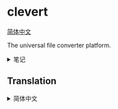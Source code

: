 # clevert

[简体中文](#translation-zh-cn)

The universal file converter platform.

<details>
<summary>笔记</summary>

- http://127.0.0.1:9439/extensions/jpegxl/index.js

```sh
sed -i 's/deb.debian.org/mirrors.ustc.edu.cn/g' /etc/apt/sources.list.d/debian.sources
apt update ; apt install -y g++ make pkg-config cmake ninja-build curl

export ALL_PROXY="socks://192.168.1.128:1090"
echo "nameserver 223.5.5.5" > /etc/resolv.conf
sed -i 's@//.*archive.ubuntu.com@//mirrors.ustc.edu.cn@g' /etc/apt/sources.list
sed -i 's/security.ubuntu.com/mirrors.ustc.edu.cn/g' /etc/apt/sources.list
apt update
apt install -y curl/jammy
printf "deb [trusted=yes] http://apt.llvm.org/jammy/ llvm-toolchain-jammy-18 main\ndeb-src [trusted=yes] http://apt.llvm.org/jammy/ llvm-toolchain-jammy-18 main\n" >> /etc/apt/sources.list
apt update
apt install -y cmake g++ make
apt install -y clang-18/llvm-toolchain-jammy-18
```

## 编译优化

- https://gcc.gnu.org/onlinedocs/gcc/Instrumentation-Options.html#Instrumentation-Options
- https://gist.github.com/daniel-j-h/c4b109bff0b717fc9b24
- https://github.com/zamazan4ik/awesome-pgo/#pgo-support-in-programming-languages-and-compilers
- https://rigtorp.se/notes/pgo/
- https://github.com/llvm/llvm-project/blob/main/bolt/README.md (但是 BOLT 似乎只对超大型程序效果显著)

```sh
clear ; ~/misc/apps/hyperfine -w 1 -r 5 './ect -3 ect_test_set/*'
```

## 开发进度

- [x] 弄明白 electron nodeIntegration (不再使用)
- [x] 扩展 api 初步
- [x] 探索单 js 文件 集成的可实现性
- [x] converter 扩展 api
- [x] action 执行和调度器 初步
- [x] jpegxl multi-call binary 提供
- [x] webp multi-call binary 提供
- [x] webp 三端
- [x] jpegxl 三端
- [x] mp4box 三端
- [x] 加入 uname -a
- [x] rsync 四端
- [x] 修复 jpegxl macos 有问题，没静态链接。
- [x] 可能 (不可能，不支持嵌套虚拟化，已使用 warpbuild 替代) 可以在 mac 上跑虚拟机 linux/win arm64 ？ https://docs.orbstack.dev/machines/ https://docs.orbstack.dev/quick-start
- [x] jpegxl: 链接自己的 jpegli 而不是传统 libjpeg-turbo (暂时不考虑了)，linux 下使用系统的 zlib 动态链接
- [x] 不要尝试给 ect 增加不写入旧文件的逻辑。很麻烦很麻烦的。在扩展里面用复制文件的方法来替代。
- [x] ect 开启 PGO 优化
- [x] 下载包再解压的模式，不做流式解压了
- [x] 先不要纠结编译 assets 了
- [x] 实现一个代码量最少的，用于 bootstrap 的 node unzip
- [x] 完善扩展安装逻辑
- [x] zcodecs 合并 ect, webp, jpegxl
- [x] 完善 action 执行逻辑
- [x] 执行进度和扩展安装进度展示
- [x] electron 和流程重构，自动尝试新端口
- [x] config store
- [x] electron window state restore
- [x] 一个扩展的多个版本共存
- [x] 约定扩展目录是 id_1.2.3
- [x] config 最好是保存到本地，而不是浏览器。让浏览器成为一个无状态的东西会比较好。
- [x] 考虑前端如何传状态到后端？答：需要的时候实现 get-profile，add-profile 等操作即可。
- [x] i18n 如何设计？~~参考 typescript(typescript 的方案实现复杂)~~ ，参考 https://github.com/ivanhofer/typesafe-i18n/tree/main/packages/detectors
- [x] 与扩展互操作。导出到扩展，提供工具函数 (比如提供固定 locale=en-US) ~~(浏览器使用 import map，node 使用 module import hook)~~ 直接使用 globalThis 插进去
- [x] Rename `wait -> promise`
- [ ] CSS 与交互初步，成为一个能用的东西 抄 https://mui.com/material-ui/react-button/
- [ ] 需要权衡实现难度和界面易用性，先画图
- [ ] 官方扩展 zcodecs
- [ ] 暂时先用内置 mirror 列表，以后可以考虑国内放一个或多个固定地址来存 mirror 的列表
- [ ] 多来源镜像下载 不多源并行了，找个快点的镜像就可以了，自动选择镜像什么的 cat ../a.tar.gz | ../7z -si -tgzip -so x | ../7z -si -ttar x
- [ ] 多弄一个扩展，展示用，一共至少要两个吧
- [ ] 关于扩展建议 out extension 的设计
- [ ] 用户保存的 profile，最近使用的 profile，extension-profile 三种进入入口
- [ ] ect 的 zip 和 gzip 优化需要先解压再压缩。ect 似乎不支持 unicode 文件名？这些都是可以考虑的，让扩展去做的补救措施。
- [ ] 支持 7z，zstd，xz 等，用扩展形式
- [ ] 更多扩展
- [ ] 扩展商店初步
- [ ] 改进 PGO 抽奖技术
- [ ] 为各个 linux 发行版打包 (debian, fedora, arch)
- [ ] 上线
- [ ] 能否命令行使用？给一些用户不使用 gui 的可能？以后再做
- [ ] 支持 gtk webkit？tauri？

## 扩展与营销灵感

- https://github.com/pemistahl/grex?tab=readme-ov-file#8-webassembly-support
- https://www.icebeer.top/用%E3%80%8C枯萎%E3%80%8D的技术做水平的思考/
- https://v2ex.com/t/1077985#r_15344339 (注意评论)
- https://v2ex.com/t/1042387
- https://v2ex.com/t/1073426
- https://v2ex.com/t/1065469
- https://v2ex.com/t/1059035
- https://v2ex.com/t/984548
- https://v2ex.com/t/1041478
- https://v2ex.com/t/1052395
- https://github.com/rsyncOSX/RsyncOSX
- https://v2ex.com/t/1044205
- https://github.com/rubickCenter/rubick
- https://github.com/nginx/nginx/archive/refs/tags/release-1.27.0.tar.gz
- https://github.com/ghtz08/kuguo-kgm-decoder
- https://github.com/jifengg/ffmpeg-script
- https://github.com/RimoChan/unvcode
- https://github.com/josStorer/RWKV-Runner
- https://github.com/qpdf/qpdf
- https://github.com/ArtifexSoftware/mupdf
- https://github.com/VikParuchuri/marker
- https://github.com/caj2pdf/caj2pdf
- https://github.com/HandBrake/HandBrake
- https://github.com/ArtifexSoftware/mupdf
- https://v2ex.com/t/1067501#reply5
- https://github.com/hzwer/Practical-RIFE/

- https://github.com/zincsearch/zincsearch
- https://github.com/meilisearch/meilisearch
- https://github.com/agourlay/zip-password-finder
- https://github.com/myfreeer/chrome-pak-customizer
- https://github.com/tjko/jpegoptim
- https://github.com/T8RIN/ImageToolbox
- https://github.com/caorushizi/mediago

## 仓库结构

关于仓库结构，我打算 monorepo，只用 clevert-app/clevert 这一个 repo，包括官方扩展，本体，文档，官网等。

## 技术选型

- 对 node / electron 都支持，node 支持开个 http 服务器到浏览器打开。
  - 以无 electron 环境的 node 为基准来开发，之后移植到 electron 会比较方便。node 大致是 electron 的子集。
- 核心/前端/扩展 均使用原生 html css js，采用 es module。类型检查使用 `// @ts-check` 和 jsdoc。
  - 使用 原生 js + jsdoc/tsdoc + `@ts-check` 而不是直接 typescript 的原因，是 typescript 需要转译，在需要支持扩展的情况下，得内置一个 tsc 或者其他编译器，整个流程非常麻烦。我希望使用 `// @ts-check` 和 jsdoc 来实现类似的规范开发的效果。如果扩展作者自己愿意用 ts，那就让他们自己转译。
- core -> extension -> action -> profile

## 扩展中的二进制

扩展中的二进制尽量偷别人的，减少重新编译。我们以后可以考虑做个备份以免删库。

对于项目提供的二进制不理想的情况（比如一大堆 shared lib，需要依赖发行版，或者 jpegxl 这样的可以用 multi call 减小体积的），就重新编译，并提供我们支持的几个平台。

对于扩展中二进制的编译：

我们自己编译的，统一用 zip -9

- linux 要求环境必须为主流的环境，保证 glibc，libgcc，libstdc++，libz 可用。其他依赖应当静态链接。标准是 docker debian:12。
- win 大多数时候使用 msys2 mingw，某些时候可能会需要 msys2 cygwin 比如 rsync，也尽量不要依赖 vc runtime。
- win arm64 可以用 linux arm64 跑 wine。windows 可能需要支持 win arm64，以后可以当成宣传的卖点？
- mac 目前只支持 arm64。

```sh
# https://stackoverflow.com/a/73388939
nm --dynamic --undefined-only --with-symbol-versions ./jpegxl | grep GLIBC | sed -e 's#.\+@##' | sort --unique
```

## 其他

这个项目的扩展应该不需要太复杂的功能，主要就是一堆表单而已，原生 web 技术应该够用

输出可能是不同类型的两个文件，比如视频文件 拆分成视频轨道和音频轨道

任务 要支持串联 action

action 要对应一个配置 json，可以用 json 配置。所有表单映射到这个 json

是否绝对路径输入由扩展决定

inputs
input:{
main:[]
a:[]
b:[]
}

https://indiehackertools.net/

https://medium.com/@felixrieseberg/javascript-on-the-desktop-fast-and-slow-2b744dfb8b55

https://registry.npmmirror.com/binary.html?path=electron/

<!-- <svg xmlns="http://www.w3.org/2000/svg" viewBox="0 0 100 100" style="background:#009688;stroke:#fff;stroke-width:10px"><path style="filter: drop-shadow(-2px 6px 1px #077);" d="M110 10 70 30l40 80-40-80-20 10 40 80-40-80-20 10 40 80-40-80-30-60 30 60"/></svg> -->

<!--
# old clevert presets

current = 'ffmpeg_comp_low'

[presets.global]
threads_count = 1
input_list = ['input']
output_dir = 'output'
# output_force = true
# output_suffix = '_out'
pipe = '<inherit>'

[presets.any2fdkaac]
program = '/home/kkocdko/misc/apps/any2fdkaac'
args_template = '{input_file} {output_file}'
output_extension = 'm4a'

[presets.cwebp]
program = 'D:\Libraries\libwebp\libwebp_1.0.0\bin\cwebp.exe'
args_template = '-m 6 -metadata none {input_file} -o {output_file} -q 50'
output_extension = 'webp'

[presets.cwebp_lossless]
parent = 'cwebp'
args_template = '-lossless -m 6 -sharp_yuv -metadata none {input_file} -o {output_file}'

[presets.cwebp_lossless_noalpha]
parent = 'cwebp'
args_template = '-lossless -m 6 -sharp_yuv -metadata none -noalpha {input_file} -o {output_file}'

[presets.ffmpeg]
program = '/home/kkocdko/misc/apps/ffmpeg'

[presets.ffmpeg_comp_low]
parent = 'ffmpeg'
output_extension = 'mp4'
args_template = '-i {input_file} -c:v libx264 -crf 32 -preset veryslow -r 30 -ac 1 -b:a 64k {output_file}'
# -ac 1
# -threads 4

[presets.ffmpeg_comp_mid]
parent = 'ffmpeg'
output_extension = 'mp4'
args_template = '-i {input_file} -c:v libx264 -crf 24 -preset veryslow -b:a 128k {output_file}'

[presets.ffmpeg_xw]
parent = 'ffmpeg'
output_extension = 'mp4'
args_template = '-i {input_file} -c:v libx264 -crf 24 -preset 8 -b:a 160k {output_file}'

[presets.ffmpeg_xw2]
parent = 'ffmpeg'
output_extension = 'mp4'
args_template = '-i {input_file} -c:v libx264 -crf 32 -preset 8 -filter:a "volume=4.0" -b:a 64k {output_file}'
# -filter:a "volume=0.5"

[presets.ffmpeg_m4a]
parent = 'ffmpeg'
args_template = '-y -i {input_file} -vn -c:a libfdk_aac -b:a 192k -ac 1 {output_file}'
output_extension = 'm4a'
# -ac 1

[presets.ffmpeg_mp3]
parent = 'ffmpeg'
args_template = '-i {input_file} -c:a libmp3lame -b:a 192k -q:a 0 {output_file}'
output_extension = 'mp3'

[presets.ffmpeg_copy]
parent = 'ffmpeg'
args_template = '-i {input_file} -c copy {output_file}'

[presets.ffmpeg_copy_audio]
parent = 'ffmpeg'
args_template = '-i {input_file} -vn -c:a copy {output_file}'
output_extension = 'm4a'

[presets.ffmpeg_slice]
parent = 'ffmpeg'
args_template = '-i {input_file} -ss 00:47:46.00 -to 00:57:16.00 -c copy {output_file}'

# [presets.ffmpeg_concat]
# ffmpeg -f concat -i list.txt -c copy output.mkv
# list.txt:
# file 'p1.mkv'
# file 'p2.mkv'

[presets.guetzli]
program = 'D:\Libraries\guetzli\guetzli.exe'
args_template = '--quality 90 {input_file} {output_file}'
output_extension = 'jpeg'

[presets.pngquant]
program = '/home/kkocdko/misc/apps/pngquant'
output_extension = 'png'

[presets.pngquant_docs]
parent = 'pngquant'
args_template = '--speed 1 --quality 0-5 --posterize 4 --nofs -f 8 -o {output_file} {input_file}'

[presets.pngquant_pics]
parent = 'pngquant'
args_template = '--speed 1 --quality 20-100 --nofs -o {output_file} {input_file}'

[presets.inkscape]
program = 'Z:\Inkscape_1.1.1\bin\inkscape.exe'

[presets.inkscape_svg2png]
parent = 'inkscape'
args_template = '--export-type png --export-width 2560 --export-background #ffffff -o {output_file} {input_file}'
output_extension = 'png'

[presets.inkscape_pdf2svg]
parent = 'inkscape'
args_template = '--export-type svg --pdf-poppler --pdf-page {repeat_num} -o {output_file} {input_file}'
output_extension = 'svg'
output_serial = true
# repeat_count = 50

[presets.waifu2x] # github.com/nihui/waifu2x-ncnn-vulkan
program = '.\Waifu2x_20210521\waifu2x-ncnn-vulkan.exe'
args_template = '-i {input_file} -o {output_file} -n 3 -s 1'
output_extension = 'png'
threads_count = 1

-->
</details>

## Translation

<details>
<summary id="translation-zh-cn">简体中文</summary>

> clevert - 通用的文件转换平台

</details>
